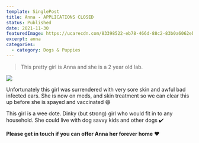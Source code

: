 ```yaml
---
template: SinglePost
title: Anna - APPLICATIONS CLOSED
status: Published
date: 2021-11-30
featuredImage: https://ucarecdn.com/83398522-eb78-466d-88c2-83b0a6062eb0/-/crop/420x302/68,179/-/preview/
excerpt: anna
categories:
  - category: Dogs & Puppies
---
```

> This pretty girl is Anna and she is a 2 year old lab. 

![](https://ucarecdn.com/2fae0037-2e87-4f6b-b00e-baf642b5c5c3/-/crop/452x679/40,89/-/preview/)

Unfortunately this girl was surrendered with very sore skin and awful bad infected ears. She is now on meds, and skin treatment so we can clear this up before she is spayed and vaccinated 😄

This girl is a wee dote. Dinky (but strong) girl who would fit in to any household. She could live with dog savvy kids and other dogs ✔️ 

**Please get in touch if you can offer Anna her forever home** ❤️